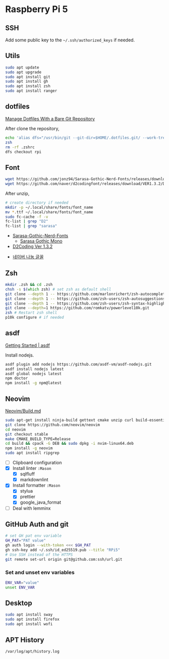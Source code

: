 # Raspberry Pi 5

## SSH

Add some public key to the `~/.ssh/authorized_keys` if needed.

## Utils

```zsh
sudo apt update
sudo apt upgrade
sudo apt install git
sudo apt install gh
sudo apt install zsh
sudo apt install ranger
```

## dotfiles

[Manage Dotfiles With a Bare Git Repository](https://harfangk.github.io/2016/09/18/manage-dotfiles-with-a-git-bare-repository.html)

After clone the repository,

```zsh
echo 'alias dfs="/usr/bin/git --git-dir=$HOME/.dotfiles.git/ --work-tree=$HOME"' >> $HOME/.zshrc
zsh
rm -rf .zshrc
dfs checkout rpi
```

## Font

```zsh
wget https://github.com/jonz94/Sarasa-Gothic-Nerd-Fonts/releases/download/v1.0.5-0/sarasa-fixed-k-nerd-font.zip
wget https://github.com/naver/d2codingfont/releases/download/VER1.3.2/D2Coding-Ver1.3.2-20180524.zip
```

After unzip,

```zsh
# create directory if needed
mkdir -p ~/.local/share/fonts/font_name
mv *.ttf ~/.local/share/fonts/font_name
sudo fc-cache -f -v
fc-list | grep "D2"
fc-list | grep "sarasa"
```

- [Sarasa-Gothic-Nerd-Fonts](https://github.com/jonz94/Sarasa-Gothic-Nerd-Fonts/releases/tag/v1.0.5-0)
  - [Sarasa Gothic Mono](https://picaq.github.io/sarasa/)
- [D2Coding Ver 1.3.2](https://github.com/naver/d2codingfont/releases/tag/VER1.3.2)
<!-- not yet -->
- [네이버 나눔 글꼴](https://hangeul.naver.com/font/nanum)

## Zsh

```zsh
mkdir .zsh && cd .zsh
chsh -s $(which zsh) # set zsh as default shell
git clone --depth 1 -- https://github.com/marlonrichert/zsh-autocomplete.git
git clone --depth 1 -- https://github.com/zsh-users/zsh-autosuggestions.git
git clone --depth 1 -- https://github.com/zsh-users/zsh-syntax-highlighting.git
git clone --depth=1 https://github.com/romkatv/powerlevel10k.git
zsh # Restart zsh shell
p10k configure # if needed
```

## asdf

[Getting Started | asdf](https://asdf-vm.com/guide/getting-started.html)

Install nodejs.

```zsh
asdf plugin add nodejs https://github.com/asdf-vm/asdf-nodejs.git
asdf install nodejs latest
asdf global nodejs latest
npm doctor
npm install -g npm@latest
```

## Neovim

[Neovim/Build.md](https://github.com/neovim/neovim/blob/master/BUILD.md)

```zsh
sudo apt-get install ninja-build gettext cmake unzip curl build-essential
git clone https://github.com/neovim/neovim
cd neovim
git checkout stable
make CMAKE_BUILD_TYPE=Release
cd build && cpack -G DEB && sudo dpkg -i nvim-linux64.deb
npm install -g neovim
sudo apt install ripgrep
```

- [ ] Clipboard configuration
- [x] Install linter `:Mason`
  - [x] sqlfluff
  - [x] markdownlint
- [x] Install formatter `:Mason`
  - [x] stylua
  - [x] prettier
  - [x] google_java_format
- [ ] Deal with lemminx

## GitHub Auth and git

```zsh
# set GH pat env variable
GH_PAT="PAT value"
gh auth login --with-token <<< $GH_PAT
gh ssh-key add ~/.ssh/id_ed25519.pub --title "RPi5"
# Use SSH instead of the HTTPS
git remote set-url origin git@github.com:ssh/url.git
```

### Set and unset env variables

```zsh
ENV_VAR="value"
unset ENV_VAR
```

## Desktop

```zsh
sudo apt install sway
sudo apt install firefox
sudo apt install wofi
```

## APT History

`/var/log/apt/history.log`
